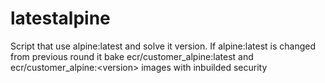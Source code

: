 # latestalpine
Script that use alpine:latest and solve it version. If alpine:latest is changed from previous round it bake ecr/customer_alpine:latest and ecr/customer_alpine:&lt;version> images with inbuilded security
